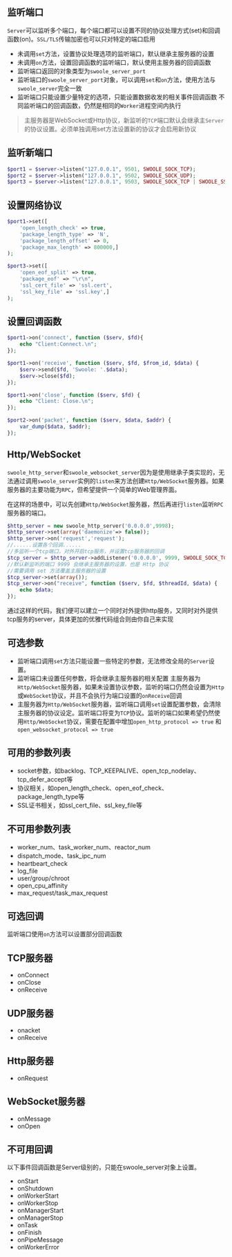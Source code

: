 ## 监听端口

`Server`可以监听多个端口，每个端口都可以设置不同的协议处理方式(set)和回调函数(on)。`SSL/TLS`传输加密也可以只对特定的端口启用

* 未调用`set`方法，设置协议处理选项的监听端口，默认继承主服务器的设置
* 未调用`on`方法，设置回调函数的监听端口，默认使用主服务器的回调函数
* 监听端口返回的对象类型为`swoole_server_port`
* 监听端口的`swoole_server_port`对象，可以调用`set`和`on`方法，使用方法与`swoole_server`完全一致
* 监听端口只能设置少量特定的选项，只能设置数据收发的相关事件回调函数
不同监听端口的回调函数，仍然是相同的`Worker`进程空间内执行

> 主服务器是WebSocket或Http协议，新监听的`TCP`端口默认会继承主`Server`的协议设置。必须单独调用set方法设置新的协议才会启用新协议

监听新端口
----

```php
$port1 = $server->listen("127.0.0.1", 9501, SWOOLE_SOCK_TCP);
$port2 = $server->listen("127.0.0.1", 9502, SWOOLE_SOCK_UDP);
$port3 = $server->listen("127.0.0.1", 9503, SWOOLE_SOCK_TCP | SWOOLE_SSL);
```

设置网络协议
----

```php
$port1->set([
    'open_length_check' => true,
    'package_length_type' => 'N',
    'package_length_offset' => 0,
    'package_max_length' => 800000,]
);

$port3->set([
    'open_eof_split' => true,
    'package_eof' => "\r\n",
    'ssl_cert_file' => 'ssl.cert',
    'ssl_key_file' => 'ssl.key',]
);
```

设置回调函数
----

```php
$port1->on('connect', function ($serv, $fd){
    echo "Client:Connect.\n";
});

$port1->on('receive', function ($serv, $fd, $from_id, $data) {
    $serv->send($fd, 'Swoole: '.$data);
    $serv->close($fd);
});

$port1->on('close', function ($serv, $fd) {
    echo "Client: Close.\n";
});

$port2->on('packet', function ($serv, $data, $addr) {
    var_dump($data, $addr);
});
```

Http/WebSocket
----

`swoole_http_server`和`swoole_websocket_server`因为是使用继承子类实现的，无法通过调用`swoole_server`实例的`listen`来方法创建`Http/WebSocket`服务器。如果服务器的主要功能为`RPC`，但希望提供一个简单的Web管理界面。

在这样的场景中，可以先创建`Http/WebSocket`服务器，然后再进行`listen`监听`RPC`服务器的端口。

```php
$http_server = new swoole_http_server('0.0.0.0',9998);
$http_server->set(array('daemonize'=> false));
$http_server->on('request','request');
//......设置各个回调......
//多监听一个tcp端口，对外开启tcp服务，并设置tcp服务器的回调
$tcp_server = $http_server->addListener('0.0.0.0', 9999, SWOOLE_SOCK_TCP);
//默认新监听的端口 9999 会继承主服务器的设置，也是 Http 协议
//需要调用 set 方法覆盖主服务器的设置
$tcp_server->set(array());
$tcp_server->on("receive", function ($serv, $fd, $threadId, $data) {
    echo $data;
});
```

通过这样的代码，我们便可以建立一个同时对外提供http服务，又同时对外提供tcp服务的server，具体更加的优雅代码组合则由你自己来实现

## 可选参数

* 监听端口调用`set`方法只能设置一些特定的参数，无法修改全局的`Server`设置。
* 监听端口未设置任何参数，将会继承主服务器的相关配置
主服务器为`Http/WebSocket`服务器，如果未设置协议参数，监听的端口仍然会设置为`Http`或`WebSocket`协议，并且不会执行为端口设置的`onReceive`回调
* 主服务器为`Http/WebSocket`服务器，监听端口调用`set`设置配置参数，会清除主服务器的协议设定。监听端口将变为`TCP`协议。监听的端口如果希望仍然使用`Http/WebSocket`协议，需要在配置中增加`open_http_protocol => true` 和 `open_websocket_protocol => true`

可用的参数列表
----
* socket参数，如backlog、TCP_KEEPALIVE、open_tcp_nodelay、tcp_defer_accept等
* 协议相关，如open_length_check、open_eof_check、package_length_type等
* SSL证书相关，如ssl_cert_file、ssl_key_file等

不可用参数列表
----
* worker_num、task_worker_num、reactor_num
* dispatch_mode、task_ipc_num
* heartbeart_check
* log_file
* user/group/chroot
* open_cpu_affinity
* max_request/task_max_request

## 可选回调

监听端口使用`on`方法可以设置部分回调函数

TCP服务器
----
* onConnect
* onClose
* onReceive

UDP服务器
----
* onacket
* onReceive

Http服务器
----
* onRequest

WebSocket服务器
----
* onMessage
* onOpen

不可用回调
----
以下事件回调函数是Server级别的，只能在swoole_server对象上设置。

* onStart
* onShutdown
* onWorkerStart
* onWorkerStop
* onManagerStart
* onManagerStop
* onTask
* onFinish
* onPipeMessage
* onWorkerError